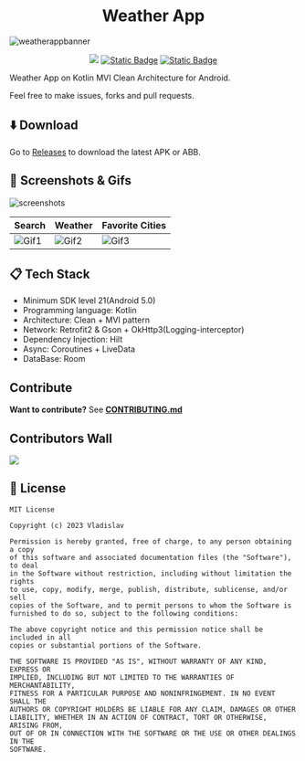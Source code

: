 <h1 align="center">
  Weather App
</h1>

![weatherappbanner](https://github.com/VladShurakov/WeatherApp/assets/117427146/714f7b54-3420-4c63-bf00-710d2518c3c7)

<p align="center">
  <img src="https://img.shields.io/github/license/VladShurakov/WeatherApp?labelColor=5C5C5C&color=545CEB">
  <a href="https://android-arsenal.com/api?level=21"><img alt="Static Badge" src="https://img.shields.io/badge/21%2B-545CEB?label=API&labelColor=5C5C5C"></a>
  <a href="https://github.com/VladShurakov"><img alt="Static Badge" src="https://img.shields.io/badge/GitHub-545CEB?label=VladShurakov&labelColor=5C5C5C"></a> 
</p>

Weather App on Kotlin MVI Clean Architecture for Android.

Feel free to make issues, forks and pull requests.

## :arrow_down: Download

Go to [Releases](https://github.com/VladShurakov/WeatherApp/releases) to download the latest APK or ABB.

## :iphone: Screenshots & Gifs

![screenshots](https://github.com/VladShurakov/WeatherApp/assets/117427146/7fb2c58e-1722-44db-a711-3448d77e5613)

| Search | Weather | Favorite Cities |
|--------|---------|-----------------|
| ![Gif1](https://github.com/VladShurakov/WeatherApp/assets/117427146/c0df6c5e-9862-41ad-bfe4-5e43a9f6b53b) | ![Gif2](https://github.com/VladShurakov/WeatherApp/assets/117427146/4fa70397-4061-4b97-a663-3a8c78a9e004) | ![Gif3](https://github.com/VladShurakov/WeatherApp/assets/117427146/c5836c7a-a003-42d2-a3ab-8cf58dc0e277) |

</p>
   
## :clipboard: Tech Stack
- Minimum SDK level 21(Android 5.0)
- Programming language: Kotlin
- Architecture: Clean + MVI pattern
- Network: Retrofit2 & Gson + OkHttp3(Logging-interceptor)
- Dependency Injection: Hilt
- Async: Coroutines + LiveData
- DataBase: Room

## Contribute
**Want to contribute?** See **[CONTRIBUTING.md](/CONTRIBUTING.md)**

## Contributors Wall

<a href="https://github.com/VladShurakov/WeatherApp/graphs/contributors">
  <img src="https://contrib.rocks/image?repo=VladShurakov/WeatherApp" />
</a>

## :page_facing_up: License

```
MIT License

Copyright (c) 2023 Vladislav

Permission is hereby granted, free of charge, to any person obtaining a copy
of this software and associated documentation files (the "Software"), to deal
in the Software without restriction, including without limitation the rights
to use, copy, modify, merge, publish, distribute, sublicense, and/or sell
copies of the Software, and to permit persons to whom the Software is
furnished to do so, subject to the following conditions:

The above copyright notice and this permission notice shall be included in all
copies or substantial portions of the Software.

THE SOFTWARE IS PROVIDED "AS IS", WITHOUT WARRANTY OF ANY KIND, EXPRESS OR
IMPLIED, INCLUDING BUT NOT LIMITED TO THE WARRANTIES OF MERCHANTABILITY,
FITNESS FOR A PARTICULAR PURPOSE AND NONINFRINGEMENT. IN NO EVENT SHALL THE
AUTHORS OR COPYRIGHT HOLDERS BE LIABLE FOR ANY CLAIM, DAMAGES OR OTHER
LIABILITY, WHETHER IN AN ACTION OF CONTRACT, TORT OR OTHERWISE, ARISING FROM,
OUT OF OR IN CONNECTION WITH THE SOFTWARE OR THE USE OR OTHER DEALINGS IN THE
SOFTWARE.
```
